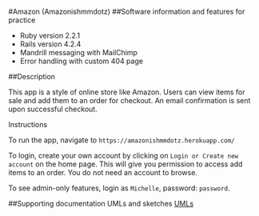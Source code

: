 #Amazon (Amazonishmmdotz)
##Software information and features for practice

- Ruby version 2.2.1
- Rails version 4.2.4
- Mandrill messaging with MailChimp
- Error handling with custom 404 page


##Description

This app is a style of online store like Amazon. Users can view items for sale
and add them to an order for checkout. An email confirmation is sent upon
successful checkout.

Instructions

To run the app, navigate to `https://amazonishmmdotz.herokuapp.com/`

To login, create your own account by clicking on `Login or Create new account`
on the home page. This will give you permission to access add items to an order.
You do not need an account to browse.

To see admin-only features, login as `Michelle`, password: `password`.


##Supporting documentation
UMLs and sketches
[UMLs](/theironyard.jpeg)
